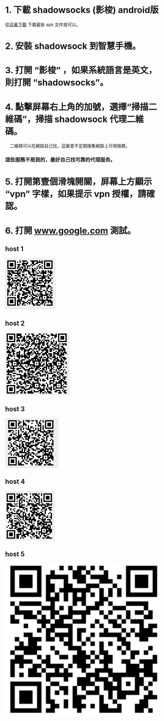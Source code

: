 # 1. 下載 shadowsocks (影梭) android版
 從[這裏下載](https://github.com/shadowsocks/shadowsocks-android/releases)
 下載最新 apk 文件就可以。

# 2. 安裝 shadowsock 到智慧手機。

# 3. 打開 “影梭” ，如果系統語言是英文，則打開 “shadowsocks”。

# 4. 點擊屏幕右上角的加號，選擇“掃描二維碼”，掃描 shadowsock 代理二維碼。
     
     二維碼可以在網路自己找，這裏會不定期搜集網路上可用服務。
### 這些服務不是我的，最好自己找可靠的代理服务。
     
# 5. 打開第壹個滑塊開關，屏幕上方顯示 “vpn” 字樣，如果提示 vpn 授權，請確認。

# 6. 打開 www.google.com 測試。

## host 1
![HonKong server](./imgs/qr5.png)

## host 2
![Canada server](./imgs/qr2.png)

## host 3
![Canada server](./imgs/qr3.png)

## host 4
![Canada server](./imgs/qr4.png)

## host 5
![Canada server](./imgs/qr1.png)
